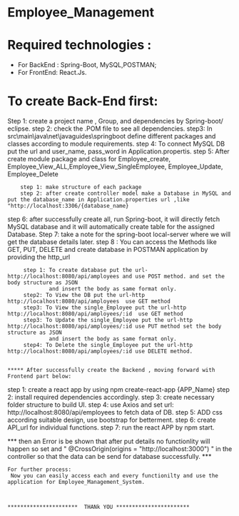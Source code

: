 # Employee_Management

# Required technologies :
 * For BackEnd : Spring-Boot, MySQL,POSTMAN;
 * For FrontEnd: React.Js.

# To create Back-End first:
Step 1: create a project name , Group, and dependencies by Spring-boot/ eclipse.
step 2: check the .POM file to see all dependencies.
step3: In src\main\java\net\javaguides\springboot define different packages and classes according to module requirements.
step 4: To connect MySQL DB put the url and user_name, pass_word in Application.propertis.
step 5: After create module package and class for Employee_create, Employee_View_ALL,Employee_View_SingleEmployee, Employee_Update, Employee_Delete 
        
        step 1: make structure of each package 
        step 2: after create controller model make a Database in MySQL and put the database_name in Application.properties url ,like "http://localhost:3306/{database_name}
        
step 6: after successfully create all, run  Spring-boot, it will directly fetch MySQL database and it will automatically create table for the assigned Database.
Step 7: take a note for the spring-boot local-server where we will get the database details later.
step 8 : You can access the Methods like GET, PUT, DELETE and create database in POSTMAN application by providing the http_url
          
         step 1: To create database put the url- http://localhost:8080/api/amployees and use POST method. and set the body structure as JSON 
                 and insert the body as same format only.
         step2: To View the DB put the url-http http://localhost:8080/api/amployees  use GET method
         step3: To View the single_Employee put the url-http http://localhost:8080/api/amployees/:id  use GET method 
         step3: To Update the single_Employee put the url-http http://localhost:8080/api/amployees/:id use PUT method set the body structure as JSON 
                 and insert the body as same format only.
         step4: To Delete the single_Employee put the url-http http://localhost:8080/api/amployees/:id use DELETE method.
         
         
    ***** After successfully create the Backend , moving forward with Frontend part below:
     
step 1: create a react app by using npm create-react-app {APP_Name}
step 2: install required dependencies accordingly.
step 3: create necessary folder structure to build UI.
step 4: use Axios and set url: http://localhost:8080/api/employees to fetch data of DB.
step 5: ADD css according suitable design, use bootstrap for betterment.
step 6: create API_url for individual functions.
step 7: run the react APP by npm start. 

*** then an Error is be shown that after put details no functionlity will happen so set and " @CrossOrigin(origins = "http://localhost:3000") " in the controller 
    so that the data can be send for database successfully. ***
    
    For further process: 
     Now you can easily access each and every functionilty and use the application for Employee_Management_System.
     
     
                                                             **********************  THANk YOU ***********************
         
         
        
